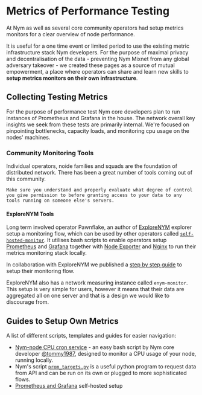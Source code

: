 # Metrics of Performance Testing

At Nym as well as several core community operators had setup metrics monitors for a clear overview of node performance.

It is useful for a one time event or limited period to use the existing metric infrastructure stack  Nym developers. For the purpose of maximal privacy and decentralisation of the data - preventing Nym Mixnet from any global adversary takeover - we created these pages as a source of mutual empowerment, a place where operators can share and learn new skills to **setup metrics monitors on their own infrastructure**.

## Collecting Testing Metrics

For the purpose of performance test Nym core developers plan to run instances of Prometheus and Grafana in the house. The network overall key insights we seek from these tests are primarily internal. We're focused on pinpointing bottlenecks, capacity loads, and monitoring cpu usage on the nodes' machines.

### Community Monitoring Tools

Individual operators, noide families and squads are the foundation of distributed network. There has been a great number of tools coming out of this community.

```admonish warning
Make sure you understand and properly evaluate what degree of control you give permission to before granting access to your data to any tools running on someone else's servers.
```

#### ExploreNYM Tools

Long term involved operator Pawnflake, an author of [ExploreNYM](https://explorenym.net/) explorer setup a monitoring flow, which can be used by other operators called [`self-hosted-monitor`](https://github.com/ExploreNYM/self-hosted-monitor). It utilises bash scripts to enable operators setup [Prometheus](https://github.com/ExploreNYM/self-hosted-monitor/blob/main/prometheus.sh) and [Grafana](https://github.com/ExploreNYM/self-hosted-monitor/blob/main/grafana.sh) together with [Node Exporter](https://github.com/ExploreNYM/self-hosted-monitor/blob/main/node-exporter.sh) and [Nginx](https://github.com/ExploreNYM/self-hosted-monitor/blob/main/nginx-certbot.sh) to run their metrics monitoring stack locally.

In collaboration with ExploreNYM we published a [step by step guide](prometheus-grafana.md#explorenym-templates) to setup their monitoring flow.

ExploreNYM also has a network measuring instance called `enym-monitor`. This setup is very simple for users, however it means that their data are aggregated all on one  server and that is a design we would like to discourage from.

## Guides to Setup Own Metrics

A list of different scripts, templates and guides for easier navigation:

* [Nym-node CPU cron service](https://gist.github.com/tommyv1987/97e939a7adf491333d686a8eaa68d4bd) - an easy bash script by Nym core developer [@tommy1987](https://gist.github.com/tommyv1987), designed to monitor a CPU usage of your node, running locally.
* Nym's script [`prom_targets.py`](https://github.com/nymtech/nym/blob/promethus-is-our-friend/scripts/prom_targets.py) is a useful python program to request data from API and can be run on its own or plugged to more sophisticated flows.
* [Prometheus and Grafana](prometheus-grafana.md) self-hosted setup
